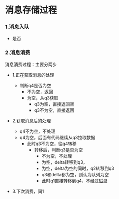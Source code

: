 # 消息存储过程

### 1.消息入队

- 是否

### 2.消息消费

消息消费过程：主要分两步

- 1.正在获取消息的处理
  - 判断q4是否为空
    - 不为空，返回
    - 为空，从q3获取
      - q3为空，直接返回空
      - q3不为空，直接返回
- 2.获取消息后的处理
  - q4不为空，不处理
  - q4为空，后面有代码继续从q3拉取数据
    - 此时q3不为空，往q4转移
      - 转移后，判断q3是否为空
        - 不为空，不处理
        - 为空，delta转移到q3，
        - 为空，delta为空的同时，q2转移到q3
        - q3和delta都为空，则认为队列为空
        - 此时q1直接转移到q4，不经过磁盘

- 3.下次消费，同1

